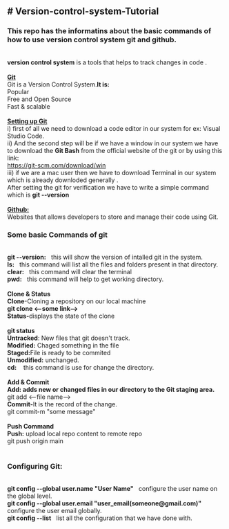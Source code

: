 <h2># Version-control-system-Tutorial</h2>
<h3>This repo has the informatins about the basic commands of how to use version control system git and github.</h3>
<br>
<b>version control system</b> is a tools that helps to track changes in code .
<br>
<br>
<b><u>Git</u></b>
<br>
Git is a Version Control System.<b>It is:</b>
<br>
Popular
<br>
Free and Open Source
<br>
Fast & scalable
<br>
<br>
<b><u>Setting up Git</u></b>
<br>
i) first of all we need to download a code editor in our system for ex: Visual Studio Code.
<br>
ii) And the second step will be if we have a window in our system we have to download the <b>Git Bash</b> from the official website of the git or by using this link:
<br><u>https://git-scm.com/download/win</u>
<br>
iii) if we are a mac user then we have to download Terminal in our system which is already downloded generally .
<br>
After setting the git for verification we have to write a simple command which is <b>git --version</b>
<br>
<br>
<b><u>Github:</u></b>
<br>
Websites that allows developers to store and manage their code using Git.
<br>
<h3>Some basic Commands of git</h3>
<br>
<b>git --version:</b> &nbsp;   this will show the version of intalled git in the system.
<br>
<b>ls:</b> &nbsp;   this command will list all the files and folders present in that directory.
<br>
<b>clear:</b> &nbsp;   this command will clear the terminal
<br>
<b>pwd:</b> &nbsp;  this command will help to get working directory.
<br>
<br>
<b>Clone & Status</b> 
<br>
<b>Clone</b>-Cloning a repository on our local machine
<br>
<b>git clone <--some link--></b>
<br>
<b>Status-</b>displays the state of the clone
  <br>
  <br>
<b>git status</b>
   <br>
  <b>Untracked</b>: New files that git doesn't track.
  <br>
  <b>Modified:</b> Chaged something in the file
  <br>
  <b>Staged:</b>File is ready to be commited
  <br>
  <b>Unmodified:</b> unchanged.
  <br>
<b>cd:</b>  &nbsp;&nbsp; this command is use for change the directory.
<br>
<br>
<b>Add & Commit</b>
<br>
<b>Add: adds new or changed files in our directory to the Git staging area.</b>
<br>
git add <--file name-->
<br>
<b>Commit-</b>It is the record of the  change.
<br>
git commit-m "some message"
<br>
<br>
<b>Push Command</b>
<br>
<b>Push:</b> upload local repo content to remote repo
<br>
git push origin main
<br>



<br>
<h3>Configuring Git:</h3>
<br>
<b>git config --global user.name "User Name"</b> &nbsp; configure the user name on the global level.
<br>
<b>git config --global user.email "user_email(someone@gmail.com)"</b>  &nbsp; configure the user email globally.
<br>
<b>git config --list</b> &nbsp; list all the configuration that we have done with.





